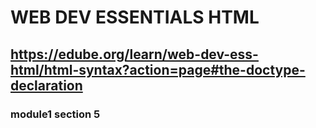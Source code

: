 # WEB DEV ESSENTIALS HTML

## https://edube.org/learn/web-dev-ess-html/html-syntax?action=page#the-doctype-declaration

### module1 section 5